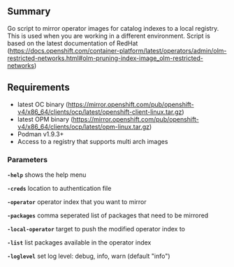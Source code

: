 ## Summary
Go script to mirror operator images for catalog indexes to a local registry. This is used when you are working in a different environment.
Script is based on the latest documentation of RedHat (https://docs.openshift.com/container-platform/latest/operators/admin/olm-restricted-networks.html#olm-pruning-index-image_olm-restricted-networks)

## Requirements
- latest OC binary (https://mirror.openshift.com/pub/openshift-v4/x86_64/clients/ocp/latest/openshift-client-linux.tar.gz)
- latest OPM binary (https://mirror.openshift.com/pub/openshift-v4/x86_64/clients/ocp/latest/opm-linux.tar.gz)
- Podman v1.9.3+
- Access to a registry that supports multi arch images


### Parameters
**`-help`** shows the help menu

**`-creds`** location to authentication file

**`-operator`** operator index that you want to mirror

**`-packages`**  comma seperated list of packages that need to be mirrored

**`-local-operator`** target to push the modified operator index to

**`-list`** list packages available in the operator index

**`-loglevel`** set log level: debug, info, warn (default "info")
